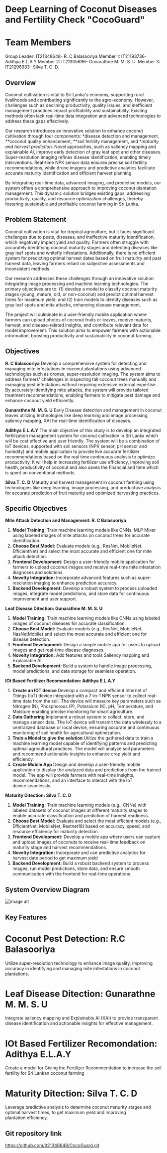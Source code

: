 
# Deep Learning of Coconut Diseases and Fertility Check "CocoGuard"

# Team Members

Group Leader: IT21348648- R. C Balasooriya
Member 1: IT21193736- Adithya E.L.A.Y
Member 2: IT21305696- Gunarathne M. M. S. U.
Member 3: IT21296933- Silva T. C. D.

## Overview

Coconut cultivation is vital to Sri Lanka's economy, supporting rural livelihoods and contributing significantly to the agro-economy. However, challenges such as declining productivity, quality issues, and inefficient management practices impact profitability and sustainability. Existing methods often lack real-time data integration and advanced technologies to address these gaps effectively.

Our research introduces an innovative solution to enhance coconut cultivation through four components: *disease detection and management, **coconut quality enhancement, **soil fertility management, and **maturity and harvest prediction*. Novel approaches, such as saliency mapping and explainable AI, improve early detection of gray leaf spot and other diseases. Super-resolution imaging refines disease identification, enabling timely interventions. Real-time NPK sensor data ensures precise soil fertility recommendations, while drone imagery and predictive analytics facilitate accurate maturity identification and efficient harvest planning.

By integrating real-time data, advanced imaging, and predictive models, our system offers a comprehensive approach to improving coconut plantation management. This dynamic solution bridges existing gaps, addressing productivity, quality, and resource optimization challenges, thereby fostering sustainable and profitable coconut farming in Sri Lanka.

## Problem Statement

Coconut cultivation is vital for tropical agriculture, but it faces significant challenges due to pests, diseases, and ineffective maturity identification, which negatively impact yield and quality. Farmers often struggle with accurately identifying coconut maturity stages and detecting diseases like gray leaf spots and whitefly infestations. Additionally, there is no efficient system for predicting optimal harvest dates based on fruit maturity and past harvest data, leaving farmers reliant on subjective assessments and inconsistent methods.

Our research addresses these challenges through an innovative solution integrating image processing and machine learning technologies. The primary objectives are to: (1) develop a model to classify coconut maturity stages (young, mature, old, or non-coconut) and predict optimal harvest times for maximum yield; and (2) train models to identify diseases such as gray leaf spots and mita attacks, enhancing disease management.

The project will culminate in a user-friendly mobile application where farmers can upload photos of coconut fruits or leaves, receive maturity, harvest, and disease-related insights, and contribute relevant data for model improvement. This solution aims to empower farmers with actionable information, boosting productivity and sustainability in coconut farming.

## Objectives

**R. C Balasooriya** 
Develop a comprehensive system for detecting and managing mite infestations in coconut plantations using advanced technologies such as drones, super-resolution imaging. The system aims to address farmers' challenges in inspecting tall coconut trees manually and managing pest infestations without requiring extensive external expertise. By accurately identifying mite attacks, the system will provide tailored treatment recommendations, enabling farmers to mitigate pest damage and enhance coconut yield efficiently.

**Gunarathne M. M. S. U**
Early Disease detection and management in coconut leaves utilizing technologies like deep learning and image processing, saliency mapping, XAI for real-time identification of diseases.

**Adithya E.L.A.Y**
The main objective of this study is to develop an integrated fertilization management system for coconut cultivation in Sri Lanka which will be cost effective and user friendly. The system will be a combination of IoT devices, supported with soil sensors (NPK sensor, pH sensor and humidity) and mobile application to provide live accurate fertilizer recommendations based on the real time continuous analysis to optimize productivity. It will help in increasing fertilizer use efficiency, improving soil health, productivity of coconut and also saves the financial and time which is spent on conventional methods.

**Silva T. C. D**
Maturity and harvest management in coconut farming using technologies like deep learning, image processing, and preductuve analysis for accurate prediction of fruit maturity and optimized harvesting practices.

## Specific Objectives

**Mite Attack Detection and Management: R. C Balasooriya**  

1. **Model Training:** Train machine learning models like CNNs, MLP Mixer using labeled images of mite attacks on coconut trees for accurate identification.  
2. **Choose Best Model:** Evaluate models (e.g., ResNet, MobileNet, EfficientNet) and select the most accurate and efficient one for mite attack detection.  
3. **Frontend Development:** Design a user-friendly mobile application for farmers to upload coconut images and receive real-time mite infestation diagnoses and solutions.  
4. **Novelty Integration:** Incorporate advanced features such as super-resolution imaging to enhance prediction accuracy.  
5. **Backend Development:** Develop a robust system to process uploaded images, integrate model predictions, and store data for continuous improvement and user support.  

**Leaf Disease Ditection: Gunarathne M. M. S. U**

1.	**Model Training:** Train machine learning models like CNNs using labeled images of coconut diseases for accurate classification.
2. **Choose Best Model:** Evaluate models (e.g., ResNet, MobileNet, NasNetMobile) and select the most accurate and efficient one for disease detection.
3. **Frontend Development:** Design a simple mobile app for users to upload images and get real-time disease diagnoses.
4. **Novelty Integration:** Add features and tools Saliency mapping and Explainable AI.
5. **Backend Development:** Build a system to handle image processing, model predictions, and data storage for seamless operation.

**IOt Based Fertilizer Recomondation: Adithya E.L.A.Y**

1. **Create an IOT device** Develop a compact and efficient Internet of Things (IoT) device integrated with a 7-in-1 NPK sensor to collect real-time data from the soil. The device will measure key parameters such as Nitrogen (N), Phosphorous (P), Potassium (K), pH, Temperature, and Moisture enabling precise monitoring for smart agriculture.
2. **Data Gathering** Implement a robust system to collect, store, and manage sensor data. The IoT device will transmit the data wirelessly to a centralized database or local device, ensuring accurate and continuous monitoring of soil health for agricultural optimization.
3. **Train a Model to give the solution** Utilize the gathered data to train a machine learning model capable of identifying patterns and predicting optimal agricultural practices. The model will analyze soil parameters and recommend actionable insights to enhance crop yield and efficiency.
4. **Create Mobile App** Design and develop a user-friendly mobile application to display the analyzed data and predictions from the trained model. The app will provide farmers with real-time insights, recommendations, and an interface to interact with the IoT device seamlessly.

**Maturity Ditection: Silva T. C. D**

1.	**Model Training:** Train machine learning models (e.g., CNNs) with labeled datasets of coconut images at different maturity stages to enable accurate classification and prediction of harvest readiness.
2.	**Choose Best Model:** Evaluate and select the most efficient models (e.g., EfficientNet, MobileNet, Restnet18) based on accuracy, speed, and resource efficiency for maturity detection.
3.	**Frontend Development:** Develop a mobile app where users can capture and upload images of coconuts to receive real-time feedback on maturity stage and harvest recommendations.
4.	**Novelty Integration:** Incorporate and use predictive analytics for harvest date period to get maximum yield 
5.	**Backend Development:** Build a robust backend system to process images, run model predictions, store data, and ensure smooth communication with the frontend for real-time operations.

## System Overview Diagram

![image alt](https://github.com/it21348648/CocoGuard/blob/a660b8e4a5b636030ee10325769126e46df0748e/System%20Diagram.png)

## Key Features

# Coconut Pest Detection: R.C Balasooriya
Utilize super-resolution technology to enhance image quality, improving accuracy in identifying and managing mite infestations in coconut plantations.

# Leaf Disease Ditection: Gunarathne M. M. S. U
Integrate saliency mapping and Explainable AI (XAI) to provide transparent disease identification and actionable insights for effective management.

# IOt Based Fertilizer Recomondation: Adithya E.L.A.Y
Create a model for Giving the Fertilizer Recommendation to increase the soil fertility for Sri Lankan coconut farming

# Maturity Ditection: Silva T. C. D
Leverage predictive analysis to determine coconut maturity stages and optimal harvest times, to get maximum yield and improving plantation efficiency.

## Git repository link

https://github.com/it21348648/CocoGuard.git